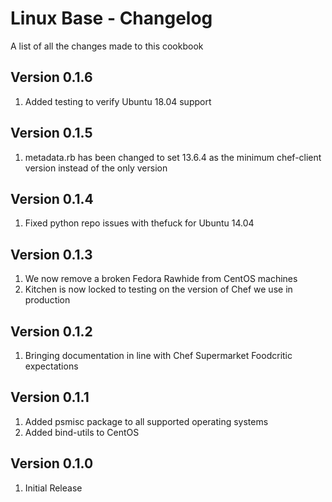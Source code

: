 Linux Base - Changelog
==============
A list of all the changes made to this cookbook

Version 0.1.6
------------

1. Added testing to verify Ubuntu 18.04 support

Version 0.1.5
------------

1. metadata.rb has been changed to set 13.6.4 as the minimum chef-client version instead of the only version

Version 0.1.4
------------

1. Fixed python repo issues with thefuck for Ubuntu 14.04

Version 0.1.3
------------

1. We now remove a broken Fedora Rawhide from CentOS machines
2. Kitchen is now locked to testing on the version of Chef we use in production

Version 0.1.2
------------

1. Bringing documentation in line with Chef Supermarket Foodcritic expectations

Version 0.1.1
------------

1. Added psmisc package to all supported operating systems
2. Added bind-utils to CentOS

Version 0.1.0
------------

1. Initial Release
